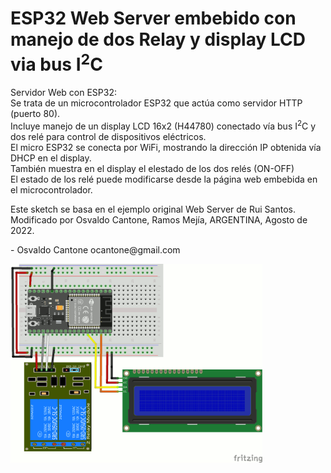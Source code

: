 # ESP32 Web Server embebido con manejo de dos Relay y display LCD via bus I<sup>2</sup>C
<p>
  Servidor Web con ESP32:<br/>
  Se trata de un microcontrolador ESP32 que act&uacute;a como servidor HTTP (puerto 80).<br/>
  Incluye manejo de un display LCD 16x2 (H44780) conectado v&iacute;a bus I<sup>2</sup>C y dos rel&eacute; para control de dispositivos el&eacute;ctricos.<br/>
  El micro ESP32 se conecta por WiFi, mostrando la dirección IP obtenida v&iacute;a DHCP en el display.<br/>
  Tambi&eacute;n muestra en el display el elestado de los dos rel&eacute;s (ON-OFF)<br/>
  El estado de los rel&eacute; puede modificarse desde la p&aacute;gina web embebida en el microcontrolador.
  <p>
  Este sketch se basa en el ejemplo original Web Server de Rui Santos.<br/>
  Modificado por Osvaldo Cantone, Ramos Mej&iacute;a, ARGENTINA, Agosto de 2022.
  <p>
  - Osvaldo Cantone  ocantone@gmail.com
    <p alingn=center>
    <img src=images/ESP32WS.gif width="80%">
